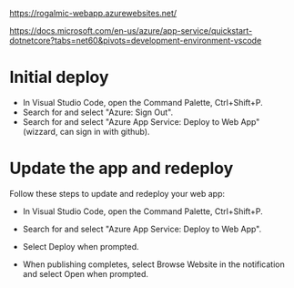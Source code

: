 https://rogalmic-webapp.azurewebsites.net/

https://docs.microsoft.com/en-us/azure/app-service/quickstart-dotnetcore?tabs=net60&pivots=development-environment-vscode

# Initial deploy
* In Visual Studio Code, open the Command Palette, Ctrl+Shift+P.
* Search for and select "Azure: Sign Out".
* Search for and select "Azure App Service: Deploy to Web App" (wizzard, can sign in with github).

# Update the app and redeploy
Follow these steps to update and redeploy your web app:

* In Visual Studio Code, open the Command Palette, Ctrl+Shift+P.

* Search for and select "Azure App Service: Deploy to Web App".

* Select Deploy when prompted.

* When publishing completes, select Browse Website in the notification and select Open when prompted.